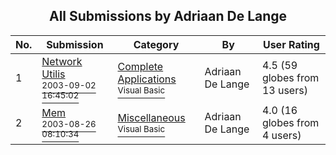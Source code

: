﻿<div align="center">

## All Submissions by Adriaan De Lange

</div>

No.  | Submission | Category | By   | User Rating
---- | ---------- | -------- | ---- | -----------
1 | [Network Utilis<br /><sup>2003-09-02 16:45:02</sup>](https://github.com/Planet-Source-Code/adriaan-de-lange-network-utilis__1-48365) | [Complete Applications<br /><sup>Visual Basic</sup>](../ByCategory/complete-applications__1-27.md) | Adriaan De Lange | 4.5 (59 globes from 13 users)
2 | [Mem<br /><sup>2003-08-26 08:10:34</sup>](https://github.com/Planet-Source-Code/adriaan-de-lange-mem__1-48074) | [Miscellaneous<br /><sup>Visual Basic</sup>](../ByCategory/miscellaneous__1-1.md) | Adriaan De Lange | 4.0 (16 globes from 4 users)

